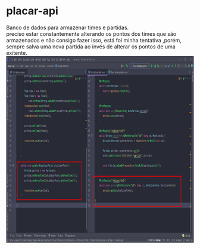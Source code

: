 # placar-api

Banco de dados para armazenar times e partidas.<br>
preciso estar constantemente alterando os pontos dos times que são armazenados e não consigo fazer isso, está foi minha tentativa ,porém, 
sempre salva uma nova partida ao invés de alterar os pontos de uma exitente.
<img align="center" alt="jogo-pic" height="500" src="Screenshot_4.png"/>

